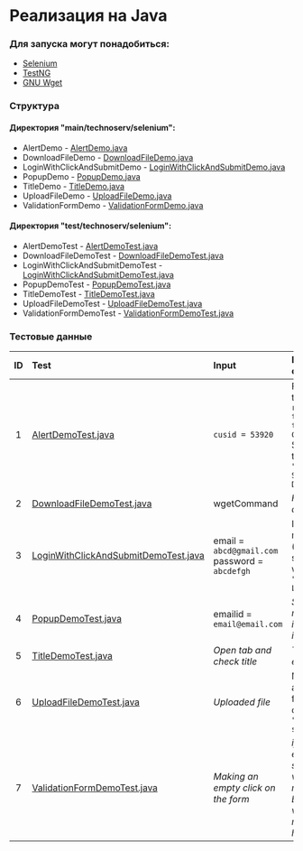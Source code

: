 # Реализация на Java

### Для запуска могут понадобиться:
- [Selenium](https://www.selenium.dev/downloads/ "Selenium download")
- [TestNG](https://oss.sonatype.org/content/repositories/snapshots/org/testng/testng/ "TestNG download")
- [GNU Wget](http://ftp.gnu.org/gnu/wget "GNU Wget download")

### Структура
#### Директория "main/technoserv/selenium":

- AlertDemo - [AlertDemo.java](main/technoserv/selenium/AlertDemo.java "AlertDemo.java")
- DownloadFileDemo - [DownloadFileDemo.java](main/technoserv/selenium/DownloadFileDemo.java "DownloadFileDemo.java")
- LoginWithClickAndSubmitDemo - [LoginWithClickAndSubmitDemo.java](main/technoserv/selenium/LoginWithClickAndSubmitDemo.java "LoginWithClickAndSubmitDemo.java")
- PopupDemo - [PopupDemo.java](main/technoserv/selenium/PopupDemo.java "PopupDemo.java")
- TitleDemo - [TitleDemo.java](main/technoserv/selenium/TitleDemo.java "TitleDemo.java")
- UploadFileDemo - [UploadFileDemo.java](main/technoserv/selenium/UploadFileDemo.java "UploadFileDemo.java")
- ValidationFormDemo - [ValidationFormDemo.java](main/technoserv/selenium/ValidationFormDemo.java "ValidationFormDemo.java")

#### Директория "test/technoserv/selenium":

- AlertDemoTest - [AlertDemoTest.java](test/technoserv/selenium/AlertDemoTest.java "AlertDemoTest.java")
- DownloadFileDemoTest - [DownloadFileDemoTest.java](test/technoserv/selenium/DownloadFileDemoTest.java "DownloadFileDemoTest.java")
- LoginWithClickAndSubmitDemoTest - [LoginWithClickAndSubmitDemoTest.java](test/technoserv/selenium/LoginWithClickAndSubmitDemoTest.java "LoginWithClickAndSubmitDemoTest.java")
- PopupDemoTest - [PopupDemoTest.java](test/technoserv/selenium/PopupDemoTest.java "PopupDemoTest.java")
- TitleDemoTest - [TitleDemoTest.java](test/technoserv/selenium/TitleDemoTest.java "TitleDemoTest.java")
- UploadFileDemoTest - [UploadFileDemoTest.java](test/technoserv/selenium/UploadFileDemoTest.java "UploadFileDemoTest.java")
- ValidationFormDemoTest - [ValidationFormDemoTest.java](test/technoserv/selenium/ValidationFormDemoTest.java "ValidationFormDemoTest.java")

### Тестовые данные

| ID | Test | Input | Expected output |
|:----------:|:----------|:----------|:----------|
| 1 | [AlertDemoTest.java](test/technoserv/selenium/AlertDemoTest.java "AlertDemoTest.java") | `cusid = 53920` | Firts alert text: `"Do you really want to delete this Customer?"` <br/> Second alert text: `"Customer Successfully Delete!"`    |
| 2 | [DownloadFileDemoTest.java](test/technoserv/selenium/DownloadFileDemoTest.java "DownloadFileDemoTest.java") | wgetCommand | *File exists in directory* |
| 3 | [LoginWithClickAndSubmitDemoTest.java](test/technoserv/selenium/LoginWithClickAndSubmitDemoTest.java "LoginWithClickAndSubmitDemoTest.java") | email = `abcd@gmail.com` <br/> password = `abcdefgh` | If both methods (click and submit) is work: `"Successfully Logged in..."` |
| 4 | [PopupDemoTest.java](test/technoserv/selenium/PopupDemoTest.java "PopupDemoTest.java") | emailid = `email@email.com` | *Show registration info and cells is not empty* |
| 5 | [TitleDemoTest.java](test/technoserv/selenium/TitleDemoTest.java "TitleDemoTest.java") | *Open tab and check title* | *Title is not empty* |
| 6 | [UploadFileDemoTest.java](test/technoserv/selenium/UploadFileDemoTest.java "UploadFileDemoTest.java") | *Uploaded file* | Message, after upload file, that contains <br/> `" successfully"` |
| 7 | [ValidationFormDemoTest.java](test/technoserv/selenium/ValidationFormDemoTest.java "ValidationFormDemoTest.java") | *Making an empty click on the form* | *if switch both empty input, show validation message. Else, validation message is hidden* |